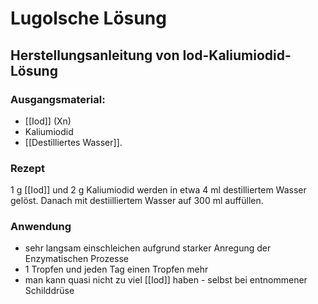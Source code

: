 # Lugolsche Lösung
## Herstellungsanleitung von Iod-Kaliumiodid-Lösung
### Ausgangsmaterial:
- [[Iod]] (Xn)
- Kaliumiodid
- [[Destilliertes Wasser]].

### Rezept
 1 g [[Iod]] und 2 g Kaliumiodid werden in etwa 4 ml destilliertem Wasser gelöst. Danach mit destiilliertem Wasser auf 300 ml auffüllen.

### Anwendung
- sehr langsam einschleichen aufgrund starker Anregung der Enzymatischen Prozesse
- 1 Tropfen und jeden Tag einen Tropfen mehr
- man kann quasi nicht zu viel [[Iod]] haben - selbst bei entnommener Schilddrüse